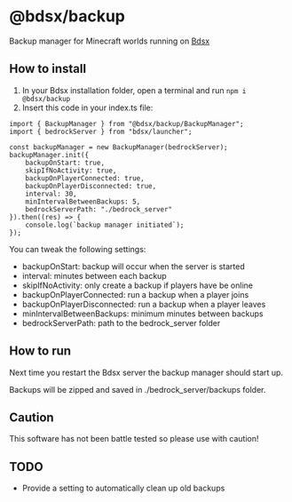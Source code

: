 # @bdsx/backup
Backup manager for Minecraft worlds running on [Bdsx](https://github.com/bdsx/bdsx)

## How to install

1. In your Bdsx installation folder, open a terminal and run `npm i @bdsx/backup`
2. Insert this code in your index.ts file:
````
import { BackupManager } from "@bdsx/backup/BackupManager";
import { bedrockServer } from "bdsx/launcher";

const backupManager = new BackupManager(bedrockServer);
backupManager.init({
    backupOnStart: true,
    skipIfNoActivity: true,
    backupOnPlayerConnected: true,
    backupOnPlayerDisconnected: true,
    interval: 30,
    minIntervalBetweenBackups: 5,
    bedrockServerPath: "./bedrock_server"
}).then((res) => {
    console.log(`backup manager initiated`);
});
````
You can tweak the following settings:
- backupOnStart: backup will occur when the server is started
- interval: minutes between each backup
- skipIfNoActivity: only create a backup if players have be online
- backupOnPlayerConnected: run a backup when a player joins
- backupOnPlayerDisconnected: run a backup when a player leaves
- minIntervalBetweenBackups: minimum minutes between backups
- bedrockServerPath: path to the bedrock_server folder

## How to run
Next time you restart the Bdsx server the backup manager should start up.

Backups will be zipped and saved in ./bedrock_server/backups folder.

## Caution
This software has not been battle tested so please use with caution!

## TODO
- Provide a setting to automatically clean up old backups

